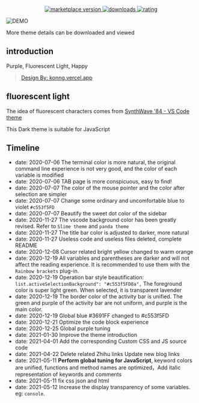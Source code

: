 
<p align="center">
  <!-- marketplace version -->
  <a href="https://marketplace.visualstudio.com/items?itemName=OvO.konng">
    <img alt="marketplace version" src="https://img.shields.io/visual-studio-marketplace/v/OvO.konng?style=for-the-badge">
  </a>
  <!-- downloads -->
  <a href="https://marketplace.visualstudio.com/items?itemName=OvO.konng">
    <img alt="downloads" src="https://img.shields.io/visual-studio-marketplace/azure-devops/installs/total/OvO.konng?style=for-the-badge">
  </a>
  <!-- rating -->
  <a href="https://marketplace.visualstudio.com/items?itemName=OvO.konng">
    <img alt="rating" src="https://img.shields.io/visual-studio-marketplace/stars/OvO.konng?maxAge=86400&style=for-the-badge&labelColor=1C1E26&color=F7B3A1">
    
  </a>
</p>

![DEMO](https://raw.githubusercontent.com/fengwei2002/vscode-theme-KONNG/master/demo.png)

More theme details can be downloaded and viewed

## introduction

Purple, Fluorescent Light, Happy
> [Design By: konng.vercel.app](https://konng.vercel.app)

## fluorescent light

The idea of fluorescent characters comes from [SynthWave '84 - VS Code theme](https://github.com/robb0wen/synthwave-vscode)

This Dark theme is suitable for JavaScript

## Timeline

- date: 2020-07-06 The terminal color is more natural, the original command line experience is not very good, and the color of each variable is modified
- date: 2020-07-06 TAB page is more conspicuous, easy to find!
- date: 2020-07-07 The color of the mouse pointer and the color after selection are simpler
- date: 2020-07-07 Change some ordinary and uncomfortable blue to violet `#c553f5FD`
- date: 2020-07-07 Beautify the sweet dot color of the sidebar
- date: 2020-11-27 The vscode background color has been greatly revised. Refer to `Slime theme` and `panda theme`
- date: 2020-11-27 The title bar color is adjusted to darker, more natural
- date: 2020-11-27 Useless code and useless files deleted, complete README
- date: 2020-12-08 Cursor related bright yellow changed to warm orange
- date: 2020-12-19 All variables and parentheses are darker and will not affect the reading experience. It is recommended to use them with the `Rainbow brackets` plug-in.
- date: 2020-12-19 Operation bar style beautification: `list.activeSelectionBackground": "#c553f5FD8a",` The foreground color is super light green. When selected, it is transparent lavender
- date: 2020-12-19 The border color of the activity bar is unified. The green and purple of the activity bar are not uniform, and purple is the main color.
- date: 2020-12-19 Global blue #3691FF changed to #c553f5FD
- date: 2020-12-21 Optimize the code block experience
- date: 2020-12-25 Global purple tuning
- date: 2021-01-30 Improve the theme introduction
- date: 2021-04-01 Add the corresponding Custom CSS and JS source code
- date: 2021-04-22 Delete related Zhihu links Update new blog links
- date: 2021-05-11 **Perform global tuning for JavaScript**, keyword colors are unified, functions and method names are optimized，Add italic representation of keywords and comments
- date: 2021-05-11 fix css json and html
- date: 2021-05-12 Increase the display transparency of some variables. eg: `console`.
